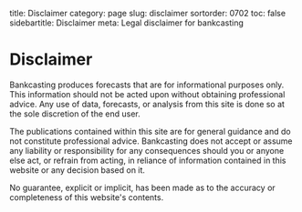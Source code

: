 title: Disclaimer
category: page
slug: disclaimer
sortorder: 0702
toc: false
sidebartitle: Disclaimer
meta: Legal disclaimer for bankcasting

# Disclaimer

Bankcasting produces forecasts that are for informational purposes only. This information should not be acted upon without obtaining professional advice. Any use of data, forecasts, or analysis from this site is done so at the sole discretion of the end user. 

The publications contained within this site are for general guidance and do not constitute professional advice. Bankcasting does not accept or assume any liability or responsibility for any consequences should you or anyone else act, or refrain from acting, in reliance of information contained in this website or any decision based on it.

No guarantee, explicit or implicit, has been made as to the accuracy or completeness of this website's contents.